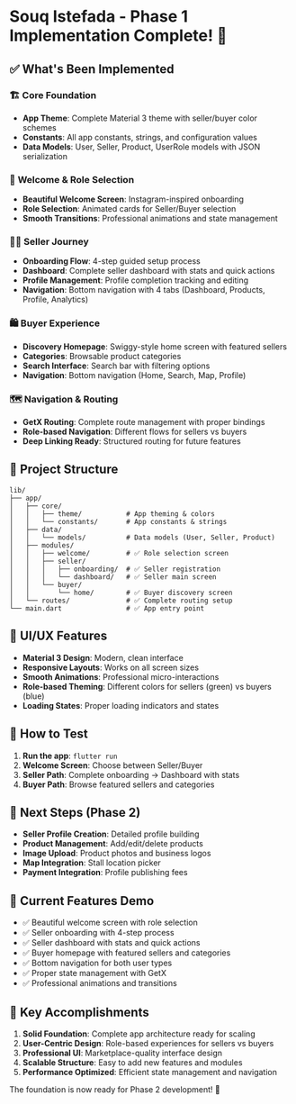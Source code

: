# Souq Istefada - Phase 1 Implementation Complete! 🎉

## ✅ **What's Been Implemented**

### 🏗️ **Core Foundation**
- **App Theme**: Complete Material 3 theme with seller/buyer color schemes
- **Constants**: All app constants, strings, and configuration values
- **Data Models**: User, Seller, Product, UserRole models with JSON serialization

### 🚀 **Welcome & Role Selection**
- **Beautiful Welcome Screen**: Instagram-inspired onboarding
- **Role Selection**: Animated cards for Seller/Buyer selection
- **Smooth Transitions**: Professional animations and state management

### 👩‍💼 **Seller Journey** 
- **Onboarding Flow**: 4-step guided setup process
- **Dashboard**: Complete seller dashboard with stats and quick actions
- **Profile Management**: Profile completion tracking and editing
- **Navigation**: Bottom navigation with 4 tabs (Dashboard, Products, Profile, Analytics)

### 🛍️ **Buyer Experience**
- **Discovery Homepage**: Swiggy-style home screen with featured sellers
- **Categories**: Browsable product categories
- **Search Interface**: Search bar with filtering options
- **Navigation**: Bottom navigation (Home, Search, Map, Profile)

### 🗺️ **Navigation & Routing**
- **GetX Routing**: Complete route management with proper bindings
- **Role-based Navigation**: Different flows for sellers vs buyers
- **Deep Linking Ready**: Structured routing for future features

## 📁 **Project Structure**
```
lib/
├── app/
│   ├── core/
│   │   ├── theme/           # App theming & colors
│   │   └── constants/       # App constants & strings
│   ├── data/
│   │   └── models/          # Data models (User, Seller, Product)
│   ├── modules/
│   │   ├── welcome/         # ✅ Role selection screen
│   │   ├── seller/
│   │   │   ├── onboarding/  # ✅ Seller registration
│   │   │   └── dashboard/   # ✅ Seller main screen
│   │   └── buyer/
│   │       └── home/        # ✅ Buyer discovery screen
│   └── routes/              # ✅ Complete routing setup
└── main.dart                # ✅ App entry point
```

## 🎨 **UI/UX Features**
- **Material 3 Design**: Modern, clean interface
- **Responsive Layouts**: Works on all screen sizes
- **Smooth Animations**: Professional micro-interactions
- **Role-based Theming**: Different colors for sellers (green) vs buyers (blue)
- **Loading States**: Proper loading indicators and states

## 🔄 **How to Test**
1. **Run the app**: `flutter run`
2. **Welcome Screen**: Choose between Seller/Buyer
3. **Seller Path**: Complete onboarding → Dashboard with stats
4. **Buyer Path**: Browse featured sellers and categories

## 🚀 **Next Steps (Phase 2)**
- **Seller Profile Creation**: Detailed profile building
- **Product Management**: Add/edit/delete products
- **Image Upload**: Product photos and business logos
- **Map Integration**: Stall location picker
- **Payment Integration**: Profile publishing fees

## 📱 **Current Features Demo**
- ✅ Beautiful welcome screen with role selection
- ✅ Seller onboarding with 4-step process
- ✅ Seller dashboard with stats and quick actions
- ✅ Buyer homepage with featured sellers and categories
- ✅ Bottom navigation for both user types
- ✅ Proper state management with GetX
- ✅ Professional animations and transitions

## 🎯 **Key Accomplishments**
1. **Solid Foundation**: Complete app architecture ready for scaling
2. **User-Centric Design**: Role-based experiences for sellers vs buyers
3. **Professional UI**: Marketplace-quality interface design
4. **Scalable Structure**: Easy to add new features and modules
5. **Performance Optimized**: Efficient state management and navigation

The foundation is now ready for Phase 2 development! 🚀
